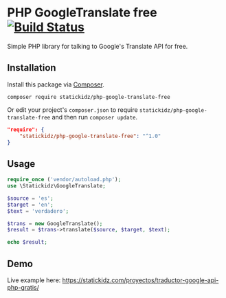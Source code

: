 # PHP GoogleTranslate free [![Build Status](https://travis-ci.org/statickidz/php-google-translate-free.svg?branch=master)](https://travis-ci.org/SiegSB/php-google-translate-free)
Simple PHP library for talking to Google's Translate API for free.

## Installation

Install this package via [Composer](https://getcomposer.org/).

```
composer require statickidz/php-google-translate-free
```

Or edit your project's `composer.json` to require `statickidz/php-google-translate-free` and then run `composer update`.

```json
"require": {
    "statickidz/php-google-translate-free": "^1.0"
}
```

## Usage

```php
require_once ('vendor/autoload.php');
use \Statickidz\GoogleTranslate;

$source = 'es';
$target = 'en';
$text = 'verdadero';

$trans = new GoogleTranslate();
$result = $trans->translate($source, $target, $text);

echo $result;
```

## Demo

Live example here: https://statickidz.com/proyectos/traductor-google-api-php-gratis/
